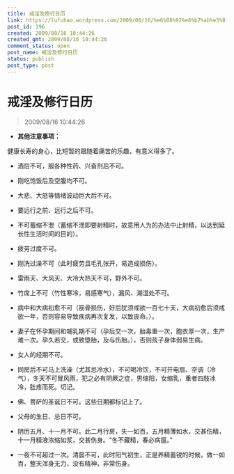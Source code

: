 ```yaml
---
title: 戒淫及修行日历
link: https://lufuhao.wordpress.com/2009/08/16/%e6%88%92%e6%b7%ab%e5%8f%8a%e4%bf%ae%e8%a1%8c%e6%97%a5%e5%8e%86/
post_id: 196
created: 2009/08/16 10:44:26
created_gmt: 2009/08/16 10:44:26
comment_status: open
post_name: 戒淫及修行日历
status: publish
post_type: post
---
```


# 戒淫及修行日历

> 2009/08/16 10:44:26

 

* **其他注意事项：**

健康长寿的身心，比短暂的跟随着痛苦的乐趣，有意义得多了。


* 酒后不可，服各种性药、兴奋剂后不可。

* 刚吃饱饭后及空腹均不可。

* 大悲、大怒等情绪波动巨大后不可。

* 要远行之前、远行之后不可。

* 不可蓄缩不泄（蓄缩不泄即要射精时，故意用人为的办法中止射精，以达到延长性生活时间的目的）。

* 疲劳过度不可。

* 刚洗过澡不可（此时疲劳且毛孔张开，易造成损伤）。

* 雷雨天、大风天、大冷大热天不可，野外不可。

* 竹席上不可（竹性寒冷，易感寒气），漏风、潮湿处不可。

* 病中和大病初愈不可（筋骨损伤，好后犹须戒欲一百七十天，大病初愈后须戒欲一年，否则容易导致疾病再次复发，以致丧命。）。

* 妻子在怀孕期间和哺乳期不可（孕后交一次，胎毒重一次，胞衣厚一次，生产难一次。孕久若交，或致堕胎，及与伤胎。），否则孩子身体弱易生病。

* 女人的经期不可。

* 同房后不可马上洗澡（尤其忌冷水），不可喝冷饮，不可开电扇、空调（冷气），冬天不可冒风雨，犯之必有阴厥之症，男缩阳，女缩乳，重者四肢冰冷，肚疼而死。切记。

* 佛、菩萨的圣诞日不可。这些日期都标记上了。

* 父母的生日、忌日不可。

* 阴历五月、十一月不可。此二月行房，失一如百，五月精薄如水，交甚伤精，十一月精液浓缩如浆，交甚伤身。“冬不藏精，春必病瘟。”

* 一夜不可超过一次。清晨不可，此时阳气初生，正是养精蓄锐的时候，做一如百，整天浑身无力，没有精神，非常伤身。
